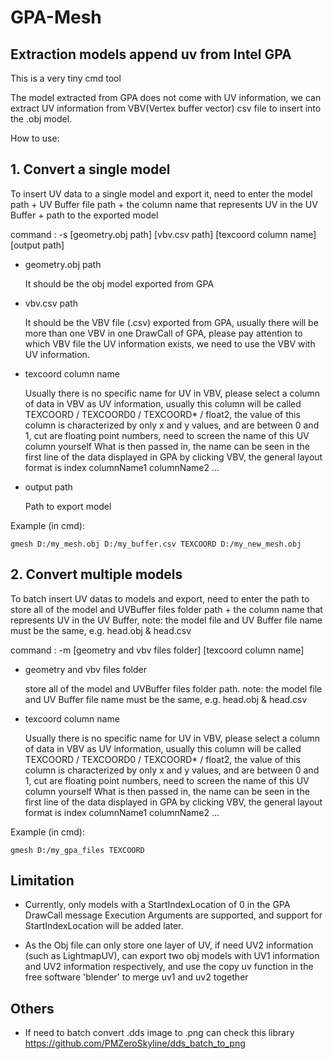 # GPA-Mesh

## Extraction models append uv from Intel GPA

This is a very tiny cmd tool

The model extracted from GPA does not come with UV information, we can extract UV information from VBV(Vertex buffer vector) csv file to insert into the .obj model.

How to use:

## 1. Convert a single model

To insert UV data to a single model and export it, need to enter the model path + UV Buffer file path + the column name that represents UV in the UV Buffer + path to the exported model

command : -s [geometry.obj path] [vbv.csv path] [texcoord column name] [output path]

- geometry.obj path
    
    It should be the obj model exported from GPA

- vbv.csv path

    It should be the VBV file (.csv) exported from GPA, usually there will be more than one VBV in one DrawCall of GPA, please pay attention to which VBV file the UV information exists, we need to use the VBV with UV information.

- texcoord column name

    Usually there is no specific name for UV in VBV, please select a column of data in VBV as UV information, usually this column will be called TEXCOORD / TEXCOORD0 / TEXCOORD* / float2, the value of this column is characterized by only x and y values, and are between 0 and 1, cut are floating point numbers, need to screen the name of this UV column yourself What is then passed in, the name can be seen in the first line of the data displayed in GPA by clicking VBV, the general layout format is index columnName1 columnName2 ...

- output path

    Path to export model

Example (in cmd):
```
gmesh D:/my_mesh.obj D:/my_buffer.csv TEXCOORD D:/my_new_mesh.obj
```
## 2. Convert multiple models

To batch insert UV datas to models and export, need to enter the path to store all of the model and UVBuffer files folder path + the column name that represents UV in the UV Buffer, note: the model file and UV Buffer file name must be the same, e.g. head.obj & head.csv

command : -m [geometry and vbv files folder] [texcoord column name]

- geometry and vbv files folder
    
    store all of the model and UVBuffer files folder path. note: the model file and UV Buffer file name must be the same, e.g. head.obj & head.csv

- texcoord column name

    Usually there is no specific name for UV in VBV, please select a column of data in VBV as UV information, usually this column will be called TEXCOORD / TEXCOORD0 / TEXCOORD* / float2, the value of this column is characterized by only x and y values, and are between 0 and 1, cut are floating point numbers, need to screen the name of this UV column yourself What is then passed in, the name can be seen in the first line of the data displayed in GPA by clicking VBV, the general layout format is index columnName1 columnName2 ...

Example (in cmd):
```
gmesh D:/my_gpa_files TEXCOORD
```

## Limitation
- Currently, only models with a StartIndexLocation of 0 in the GPA DrawCall message Execution Arguments are supported, and support for StartIndexLocation will be added later.

- As the Obj file can only store one layer of UV, if need UV2 information (such as LightmapUV), can export two obj models with UV1 information and UV2 information respectively, and use the copy uv function in the free software 'blender' to merge uv1 and uv2 together

## Others
- If need to batch convert .dds image to .png can check this library
    https://github.com/PMZeroSkyline/dds_batch_to_png